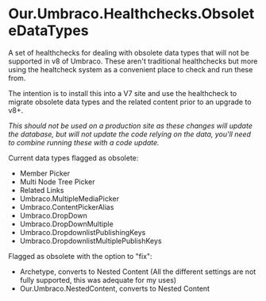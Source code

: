 # Our.Umbraco.Healthchecks.ObsoleteDataTypes

A set of healthchecks for dealing with obsolete data types that will not be supported in v8 of Umbraco. These aren't traditional healthchecks but more using the healtcheck system as a convenient place to check and run these from.

The intention is to install this into a V7 site and use the healthcheck to migrate obsolete data types and the related content prior to an upgrade to v8+.

*This should not be used on a production site as these changes will update the database, but will not update the code relying on the data, you'll need to combine running these with a code update.*

Current data types flagged as obsolete:

* Member Picker
* Multi Node Tree Picker
* Related Links
* Umbraco.MultipleMediaPicker
* Umbraco.ContentPickerAlias
* Umbraco.DropDown
* Umbraco.DropDownMultiple
* Umbraco.DropdownlistPublishingKeys
* Umbraco.DropdownlistMultiplePublishKeys

Flagged as obsolete with the option to "fix":

* Archetype, converts to Nested Content (All the different settings are not fully supported, this was adequate for my uses)
* Our.Umbraco.NestedContent, converts to Nested Content